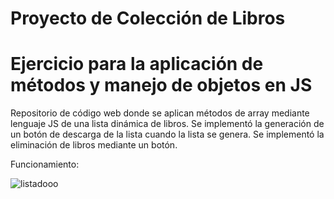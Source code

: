 # Proyecto de Colección de Libros
# Ejercicio para la aplicación de métodos y manejo de objetos en JS


Repositorio de código web donde se aplican métodos de array mediante lenguaje JS de una lista dinámica de libros.
Se implementó la generación de un botón de descarga de la lista cuando la lista se genera.
Se implementó la eliminación de libros mediante un botón.

Funcionamiento:



![listadooo](https://github.com/BalwantSight/coleccion-dinamica-de-libros-JS/assets/103304256/e3619684-91a0-4bc6-9035-5fe5ebf6051a)



